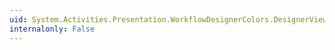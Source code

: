 ```yaml
---
uid: System.Activities.Presentation.WorkflowDesignerColors.DesignerViewShellBarColorGradientEndKey
internalonly: False
---
```

